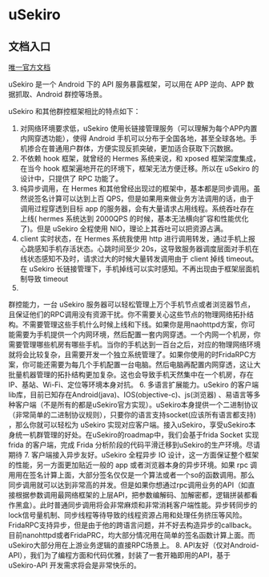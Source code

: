 # uSekiro

## 文档入口

[唯一官方文档](https://uSekiro.virjar.com/uSekiro-doc/index.html)

uSekiro 是一个 Android 下的 API 服务暴露框架，可以用在 APP 逆向、APP 数据抓取、Android 群控等场景。

uSekiro 和其他群控框架相比的特点如下：

1. 对网络环境要求低，uSekiro 使用长链接管理服务（可以理解为每个APP内置内网穿透功能），使得 Android 手机可以分布于全国各地，甚至全球各地。手机掺合在普通用户群体，方便实现反抓突破，更加适合获取下沉数据。
2. 不依赖 hook 框架，就曾经的 Hermes 系统来说，和 xposed 框架深度集成，在当今 hook 框架遍地开花的环境下，框架无法方便迁移。所以在 uSekiro 的设计中，只提供了 RPC 功能了。
3. 纯异步调用，在 Hermes 和其他曾经出现过的框架中，基本都是同步调用。虽然说签名计算可以达到上百 QPS，但是如果用来做业务方法调用的话，由于调用过程穿透到目标 app 的服务器，会有大量请求占用线程。系统吞吐存在上线(
   hermes 系统达到 2000QPS 的时候，基本无法横向扩容和性能优化了)。但是 uSekiro 全程使用 NIO，理论上其吞吐可以把资源占满。
4. client 实时状态，在 Hermes 系统我使用 http 进行调用转发，通过手机上报心跳感知手机存活状态。心跳时间至少 20s，这导致服务器调度层面对手机在线状态感知不及时，请求过大的时候大量转发调用由于 client 掉线
   timeout。在 uSekiro 长链接管理下，手机掉线可以实时感知。不再出现由于框架层面机制导致 timeout
5.
群控能力，一台 uSekiro 服务器可以轻松管理上万个手机节点或者浏览器节点，且保证他们的RPC调用没有资源干扰。你不需要关心这些节点的物理网络拓扑结构。不需要管理这些手机什么时候上线和下线。如果你是用naohttpd方案，你可能需要为手机提供一个内网环境，然后配置一套内网穿透。一个内网一个机房，你需要管理哪些机房有哪些手机。当你的手机达到一百台之后，对应的物理网络环境就将会比较复杂，且需要开发一个独立系统管理了。如果你使用的时FridaRPC方案，你可能还需要为每几个手机配置一台电脑。然后电脑再配置内网穿透，这让大批量机器管理的拓扑结构更加复杂。这也会导致手机天然集中在一个机房，存在IP、基站、Wi-Fi、定位等环境本身对抗。
6. 多语言扩展能力。uSekiro 的客户端lib库，目前已知存在Android(java)、IOS(objective-c)、js(浏览器)
   、易语言等多种客户端（不是所有的都是uSekiro官方实现）。uSekiro本身提供一个二进制协议（非常简单的二进制协议规则），只要你的语言支持socket(应该所有语言都支持)
   ，那么你就可以轻松为 uSekiro 实现对应客户端。接入uSekiro，享受uSekiro本身统一机群管理的好处。在uSekiro的roadmap中，我们会基于frida
   Socket 实现 frida 的客户端，完成 Frida 分析阶段的代码平滑迁移到uSekiro的生产环境。尽请期待
7.
客户端接入异步友好。uSekiro 全程异步 IO 设计，这一方面保证整个框架的性能，另一方面更加贴近一般的 app 或者浏览器本身的异步环境。如果 rpc 调用用在签名计算上面，大部分签名仅仅是一个算法或者一个so的函数调用。那么同步调用就可以达到非常高的并发。但是如果你想通过rpc调用业务的API（如直接根据参数调用最网络框架的上层API，把参数编解码、加解密都，逻辑拼装都看作黑盒）。此时普通同步调用将会非常麻烦和非常消耗客户端性能。异步转同步的lock信号量机制、同步线程等待导致的线程资源占用和处理任务挤压等风险。FridaRPC支持异步，但是由于他的跨语言问题，并不好去构造异步的callback。目前nanohttpd或者FridaPRC，均大部分情况用在简单的签名函数计算上面。而uSekiro大部分用在上游业务逻辑的直接RPC场景上。
8. API友好（仅对Android-API），我们为了编程方面和代码优雅，封装了一套开箱即用的API，基于 uSekiro-API 开发需求将会是非常快乐的。







